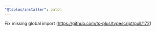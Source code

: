```yaml
---
"@tsplus/installer": patch
---
```


Fix missing global import (https://github.com/ts-plus/typescript/pull/172)
